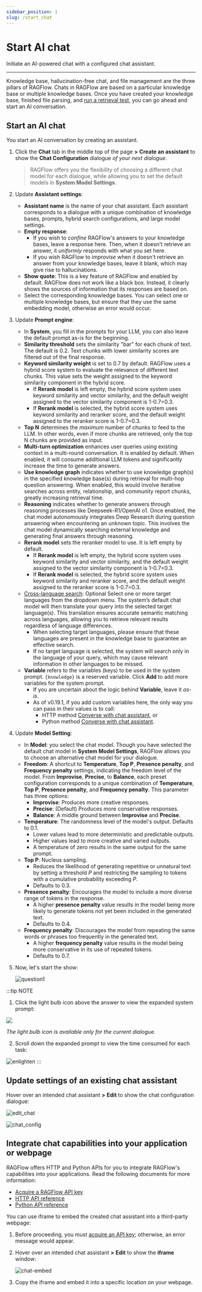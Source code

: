```yaml
---
sidebar_position: 1
slug: /start_chat
---
```


# Start AI chat

Initiate an AI-powered chat with a configured chat assistant.

---

Knowledge base, hallucination-free chat, and file management are the three pillars of RAGFlow. Chats in RAGFlow are based on a particular knowledge base or multiple knowledge bases. Once you have created your knowledge base, finished file parsing, and [run a retrieval test](../dataset/run_retrieval_test.md), you can go ahead and start an AI conversation.

## Start an AI chat

You start an AI conversation by creating an assistant.

1. Click the **Chat** tab in the middle top of the page **>** **Create an assistant** to show the **Chat Configuration** dialogue *of your next dialogue*.

   > RAGFlow offers you the flexibility of choosing a different chat model for each dialogue, while allowing you to set the default models in **System Model Settings**.

2. Update **Assistant settings**:

   - **Assistant name** is the name of your chat assistant. Each assistant corresponds to a dialogue with a unique combination of knowledge bases, prompts, hybrid search configurations, and large model settings.
   - **Empty response**:
     - If you wish to *confine* RAGFlow's answers to your knowledge bases, leave a response here. Then, when it doesn't retrieve an answer, it *uniformly* responds with what you set here.
     - If you wish RAGFlow to *improvise* when it doesn't retrieve an answer from your knowledge bases, leave it blank, which may give rise to hallucinations.
   - **Show quote**: This is a key feature of RAGFlow and enabled by default. RAGFlow does not work like a black box. Instead, it clearly shows the sources of information that its responses are based on.
   - Select the corresponding knowledge bases. You can select one or multiple knowledge bases, but ensure that they use the same embedding model, otherwise an error would occur.

3. Update **Prompt engine**:

   - In **System**, you fill in the prompts for your LLM, you can also leave the default prompt as-is for the beginning.
   - **Similarity threshold** sets the similarity "bar" for each chunk of text. The default is 0.2. Text chunks with lower similarity scores are filtered out of the final response.
   - **Keyword similarity weight** is set to 0.7 by default. RAGFlow uses a hybrid score system to evaluate the relevance of different text chunks. This value sets the weight assigned to the keyword similarity component in the hybrid score.
     - If **Rerank model** is left empty, the hybrid score system uses keyword similarity and vector similarity, and the default weight assigned to the vector similarity component is 1-0.7=0.3.
     - If **Rerank model** is selected, the hybrid score system uses keyword similarity and reranker score, and the default weight assigned to the reranker score is 1-0.7=0.3.
   - **Top N** determines the *maximum* number of chunks to feed to the LLM. In other words, even if more chunks are retrieved, only the top N chunks are provided as input.
   - **Multi-turn optimization** enhances user queries using existing context in a multi-round conversation. It is enabled by default. When enabled, it will consume additional LLM tokens and significantly increase the time to generate answers.
   - **Use knowledge graph** indicates whether to use knowledge graph(s) in the specified knowledge base(s) during retrieval for multi-hop question answering. When enabled, this would involve iterative searches across entity, relationship, and community report chunks, greatly increasing retrieval time.
   - **Reasoning** indicates whether to generate answers through reasoning processes like Deepseek-R1/OpenAI o1. Once enabled, the chat model autonomously integrates Deep Research during question answering when encountering an unknown topic. This involves the chat model dynamically searching external knowledge and generating final answers through reasoning.
   - **Rerank model** sets the reranker model to use. It is left empty by default.
     - If **Rerank model** is left empty, the hybrid score system uses keyword similarity and vector similarity, and the default weight assigned to the vector similarity component is 1-0.7=0.3.
     - If **Rerank model** is selected, the hybrid score system uses keyword similarity and reranker score, and the default weight assigned to the reranker score is 1-0.7=0.3.
   - [Cross-language search](../../references/glossary.mdx#cross-language-search): Optional
     Select one or more target languages from the dropdown menu. The system’s default chat model will then translate your query into the selected target language(s). This translation ensures accurate semantic matching across languages, allowing you to retrieve relevant results regardless of language differences.
     - When selecting target languages, please ensure that these languages are present in the knowledge base to guarantee an effective search.
     - If no target language is selected, the system will search only in the language of your query, which may cause relevant information in other languages to be missed.
   - **Variable** refers to the variables (keys) to be used in the system prompt. `{knowledge}` is a reserved variable. Click **Add** to add more variables for the system prompt.
      - If you are uncertain about the logic behind **Variable**, leave it *as-is*.
      - As of v0.19.1, if you add custom variables here, the only way you can pass in their values is to call:
         - HTTP method [Converse with chat assistant](../../references/http_api_reference.md#converse-with-chat-assistant), or
         - Python method [Converse with chat assistant](../../references/python_api_reference.md#converse-with-chat-assistant).

4. Update **Model Setting**:

   - In **Model**: you select the chat model. Though you have selected the default chat model in **System Model Settings**, RAGFlow allows you to choose an alternative chat model for your dialogue.
   - **Freedom**: A shortcut to **Temperature**, **Top P**, **Presence penalty**, and **Frequency penalty** settings, indicating the freedom level of the model. From **Improvise**, **Precise**, to **Balance**, each preset configuration corresponds to a unique combination of **Temperature**, **Top P**, **Presence penalty**, and **Frequency penalty**.
   This parameter has three options:
      - **Improvise**: Produces more creative responses.
      - **Precise**: (Default) Produces more conservative responses.
      - **Balance**: A middle ground between **Improvise** and **Precise**.
   - **Temperature**: The randomness level of the model's output.
   Defaults to 0.1.
      - Lower values lead to more deterministic and predictable outputs.
      - Higher values lead to more creative and varied outputs.
      - A temperature of zero results in the same output for the same prompt.
   - **Top P**: Nucleus sampling.
      - Reduces the likelihood of generating repetitive or unnatural text by setting a threshold *P* and restricting the sampling to tokens with a cumulative probability exceeding *P*.
      - Defaults to 0.3.
   - **Presence penalty**: Encourages the model to include a more diverse range of tokens in the response.
      - A higher **presence penalty** value results in the model being more likely to generate tokens not yet been included in the generated text.
      - Defaults to 0.4.
   - **Frequency penalty**: Discourages the model from repeating the same words or phrases too frequently in the generated text.
      - A higher **frequency penalty** value results in the model being more conservative in its use of repeated tokens.
      - Defaults to 0.7.

5. Now, let's start the show:

   ![question1](https://github.com/user-attachments/assets/c4114a3d-74ff-40a3-9719-6b47c7b11ab1)

:::tip NOTE

1. Click the light bulb icon above the answer to view the expanded system prompt:

![](https://github.com/user-attachments/assets/515ab187-94e8-412a-82f2-aba52cd79e09)

   *The light bulb icon is available only for the current dialogue.*

2. Scroll down the expanded prompt to view the time consumed for each task:

![enlighten](https://github.com/user-attachments/assets/fedfa2ee-21a7-451b-be66-20125619923c)
:::

## Update settings of an existing chat assistant

Hover over an intended chat assistant **>** **Edit** to show the chat configuration dialogue:

![edit_chat](https://github.com/user-attachments/assets/5c514cf0-a959-4cfe-abad-5e42a0e23974)

![chat_config](https://github.com/user-attachments/assets/1a4eaed2-5430-4585-8ab6-930549838c5b)

## Integrate chat capabilities into your application or webpage

RAGFlow offers HTTP and Python APIs for you to integrate RAGFlow's capabilities into your applications. Read the following documents for more information:

- [Acquire a RAGFlow API key](../../develop/acquire_ragflow_api_key.md)
- [HTTP API reference](../../references/http_api_reference.md)
- [Python API reference](../../references/python_api_reference.md)

You can use iframe to embed the created chat assistant into a third-party webpage:

1. Before proceeding, you must [acquire an API key](../models/llm_api_key_setup.md); otherwise, an error message would appear.
2. Hover over an intended chat assistant **>** **Edit** to show the **iframe** window:

   ![chat-embed](https://github.com/user-attachments/assets/13ea3021-31c4-4a14-9b32-328cd3318fb5)

3. Copy the iframe and embed it into a specific location on your webpage.
